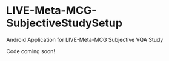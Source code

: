 # LIVE-Meta-MCG-SubjectiveStudySetup
Android Application for LIVE-Meta-MCG Subjective VQA Study


Code coming soon!
